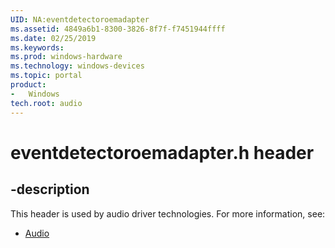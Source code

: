 ```yaml
---
UID: NA:eventdetectoroemadapter
ms.assetid: 4849a6b1-8300-3826-8f7f-f7451944ffff
ms.date: 02/25/2019
ms.keywords: 
ms.prod: windows-hardware
ms.technology: windows-devices
ms.topic: portal
product:
-	Windows
tech.root: audio
---
```


# eventdetectoroemadapter.h header


## -description


This header is used by audio driver technologies. For more information, see:

- [Audio](../_audio/index.md)



